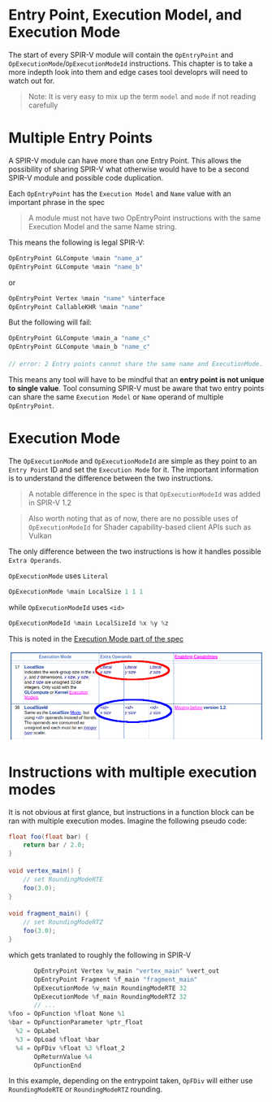 # Entry Point, Execution Model, and Execution Mode

The start of every SPIR-V module will contain the `OpEntryPoint` and `OpExecutionMode`/`OpExecutionModeId` instructions. This chapter is to take a more indepth look into them and edge cases tool developrs will need to watch out for.

> Note: It is very easy to mix up the term `model` and `mode` if not reading carefully

# Multiple Entry Points

A SPIR-V module can have more than one Entry Point. This allows the possibility of sharing SPIR-V what otherwise would have to be a second SPIR-V module and possible code duplication.

Each `OpEntryPoint` has the `Execution Model` and `Name` value with an important phrase in the spec

> A module must not have two OpEntryPoint instructions with the same Execution Model and the same Name string.

This means the following is legal SPIR-V:

```swift
OpEntryPoint GLCompute %main "name_a"
OpEntryPoint GLCompute %main "name_b"
```

or

```swift
OpEntryPoint Vertex %main "name" %interface
OpEntryPoint CallableKHR %main "name"
```

But the following will fail:

```swift
OpEntryPoint GLCompute %main_a "name_c"
OpEntryPoint GLCompute %main_b "name_c"

// error: 2 Entry points cannot share the same name and ExecutionMode.
```

This means any tool will have to be mindful that an **entry point is not unique to single value**. Tool consuming SPIR-V must be aware that two entry points can share the same `Execution Model` or `Name` operand of multiple `OpEntryPoint`.

# Execution Mode

The `OpExecutionMode` and `OpExecutionModeId` are simple as they point to an `Entry Point` ID and set the `Execution Mode` for it. The important information is to understand the difference between the two instructions.

> A notable difference in the spec is that `OpExecutionModeId` was added in SPIR-V 1.2

> Also worth noting that as of now, there are no possible uses of `OpExecutionModeId` for Shader capability-based client APIs such as Vulkan

The only difference between the two instructions is how it handles possible `Extra Operands`.

`OpExecutionMode` uses `Literal`

```swift
OpExecutionMode %main LocalSize 1 1 1
```

while `OpExecutionModeId` uses `<id>`

```swift
OpExecutionModeId %main LocalSizeId %x %y %z
```

This is noted in the [Execution Mode part of the spec](https://www.khronos.org/registry/spir-v/specs/unified1/SPIRV.html#Execution_Mode)

![entry_execution_mode_chart.png](../images/entry_execution_mode_chart.png)

# Instructions with multiple execution modes

It is not obvious at first glance, but instructions in a function block can be ran with multiple execution modes. Imagine the following pseudo code:

```glsl
float foo(float bar) {
    return bar / 2.0;
}

void vertex_main() {
    // set RoundingModeRTE
    foo(3.0);
}

void fragment_main() {
    // set RoundingModeRTZ
    foo(3.0);
}
```

which gets tranlated to roughly the following in SPIR-V

```swift
       OpEntryPoint Vertex %v_main "vertex_main" %vert_out
       OpEntryPoint Fragment %f_main "fragment_main"
       OpExecutionMode %v_main RoundingModeRTE 32
       OpExecutionMode %f_main RoundingModeRTZ 32
       // ...
%foo = OpFunction %float None %1
%bar = OpFunctionParameter %ptr_float
  %2 = OpLabel
  %3 = OpLoad %float %bar
  %4 = OpFDiv %float %3 %float_2
       OpReturnValue %4
       OpFunctionEnd
```

In this example, depending on the entrypoint taken, `OpFDiv` will either use `RoundingModeRTE` or `RoundingModeRTZ` rounding.
